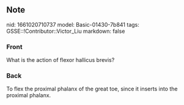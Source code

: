 ## Note
nid: 1661020710737
model: Basic-01430-7b841
tags: GSSE::!Contributor::Victor_Liu
markdown: false

### Front
<div>
  What is the action of flexor hallicus brevis?
</div>

### Back
To flex the proximal phalanx of the great toe, since it inserts into the proximal phalanx.
